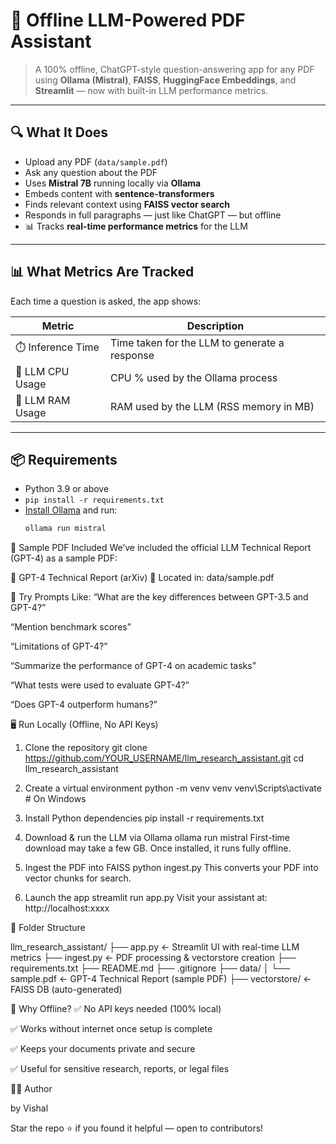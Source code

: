 # 🧠 Offline LLM-Powered PDF Assistant

> A 100% offline, ChatGPT-style question-answering app for any PDF using **Ollama (Mistral)**, **FAISS**, **HuggingFace Embeddings**, and **Streamlit** — now with built-in LLM performance metrics.

---

## 🔍 What It Does

- Upload any PDF (`data/sample.pdf`)
- Ask any question about the PDF
- Uses **Mistral 7B** running locally via **Ollama**
- Embeds content with **sentence-transformers**
- Finds relevant context using **FAISS vector search**
- Responds in full paragraphs — just like ChatGPT — but offline
- 📊 Tracks **real-time performance metrics** for the LLM

---

## 📊 What Metrics Are Tracked

Each time a question is asked, the app shows:

| Metric             | Description                                  |
|--------------------|----------------------------------------------|
| ⏱️ Inference Time  | Time taken for the LLM to generate a response |
| 🧠 LLM CPU Usage   | CPU % used by the Ollama process              |
| 💾 LLM RAM Usage   | RAM used by the LLM (RSS memory in MB)        |

---

## 📦 Requirements

- Python 3.9 or above
- `pip install -r requirements.txt`
- [Install Ollama](https://ollama.com/download) and run:
  ```bash
  ollama run mistral

📄 Sample PDF Included
We’ve included the official LLM Technical Report (GPT-4) as a sample PDF:

📘 GPT-4 Technical Report (arXiv)
📁 Located in: data/sample.pdf

🤖 Try Prompts Like:
“What are the key differences between GPT-3.5 and GPT-4?”

“Mention benchmark scores”

“Limitations of GPT-4?”

“Summarize the performance of GPT-4 on academic tasks”

“What tests were used to evaluate GPT-4?”

“Does GPT-4 outperform humans?”

🖥️ Run Locally (Offline, No API Keys)
1. Clone the repository
git clone https://github.com/YOUR_USERNAME/llm_research_assistant.git
cd llm_research_assistant

2. Create a virtual environment
python -m venv venv
venv\Scripts\activate  # On Windows

3. Install Python dependencies
pip install -r requirements.txt

4. Download & run the LLM via Ollama
ollama run mistral
First-time download may take a few GB. Once installed, it runs fully offline.

5. Ingest the PDF into FAISS
python ingest.py
This converts your PDF into vector chunks for search.

6. Launch the app
streamlit run app.py
Visit your assistant at: http://localhost:xxxx

📁 Folder Structure

llm_research_assistant/
├── app.py                ← Streamlit UI with real-time LLM metrics
├── ingest.py             ← PDF processing & vectorstore creation
├── requirements.txt
├── README.md
├── .gitignore
├── data/
│   └── sample.pdf        ← GPT-4 Technical Report (sample PDF)
├── vectorstore/          ← FAISS DB (auto-generated)


🔐 Why Offline?
✅ No API keys needed (100% local)

✅ Works without internet once setup is complete

✅ Keeps your documents private and secure

✅ Useful for sensitive research, reports, or legal files

👨‍💻 Author 

by Vishal

Star the repo ⭐ if you found it helpful — open to contributors!

